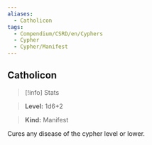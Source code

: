 ```yaml
---
aliases:
  - Catholicon
tags:
  - Compendium/CSRD/en/Cyphers
  - Cypher
  - Cypher/Manifest
---
```

  
    
## Catholicon    
>[!info] Stats    
> **Level:** 1d6+2    
> **Kind:** Manifest  
    
Cures any disease of the cypher level or lower.